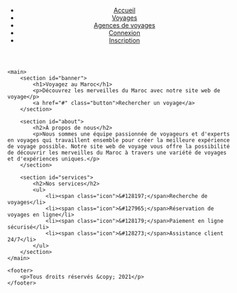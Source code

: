 
<!DOCTYPE html>
<html>
<head>
	<title>Site web de voyage au Maroc</title>
	<link rel="stylesheet" type="text/css" href="style.css">
</head>
<body>
	<header>
		<nav>
			<ul>
				<li><a href="#">Accueil</a></li>
				<li><a href="#">Voyages</a></li>
				<li><a href="#">Agences de voyages</a></li>
				<li><a href="#">Connexion</a></li>
				<li><a href="#">Inscription</a></li>
			</ul>
		</nav>
	</header>

	<main>
		<section id="banner">
			<h1>Voyagez au Maroc</h1>
			<p>Découvrez les merveilles du Maroc avec notre site web de voyage</p>
			<a href="#" class="button">Rechercher un voyage</a>
		</section>

		<section id="about">
			<h2>À propos de nous</h2>
			<p>Nous sommes une équipe passionnée de voyageurs et d'experts en voyages qui travaillent ensemble pour créer la meilleure expérience de voyage possible. Notre site web de voyage vous offre la possibilité de découvrir les merveilles du Maroc à travers une variété de voyages et d'expériences uniques.</p>
		</section>

		<section id="services">
			<h2>Nos services</h2>
			<ul>
				<li><span class="icon">&#128197;</span>Recherche de voyages</li>
				<li><span class="icon">&#127965;</span>Réservation de voyages en ligne</li>
				<li><span class="icon">&#128179;</span>Paiement en ligne sécurisé</li>
				<li><span class="icon">&#128273;</span>Assistance client 24/7</li>
			</ul>
		</section>
	</main>

	<footer>
		<p>Tous droits réservés &copy; 2021</p>
	</footer>

</body>
</html>

